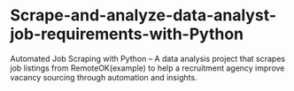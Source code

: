 # Scrape-and-analyze-data-analyst-job-requirements-with-Python
Automated Job Scraping with Python – A data analysis project that scrapes job listings from RemoteOK(example) to help a recruitment agency improve vacancy sourcing through automation and insights.
